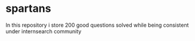 # spartans
In this repository i store 200 good questions solved while being consistent under internsearch community
